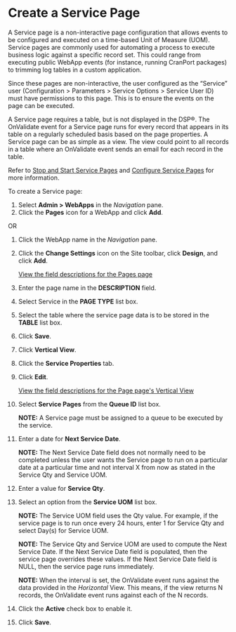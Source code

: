# Create a Service Page

A Service page is a non-interactive page configuration that allows
events to be configured and executed on a time-based Unit of Measure
(UOM). Service pages are commonly used for automating a process to
execute business logic against a specific record set. This could range
from executing public WebApp events (for instance, running CranPort
packages) to trimming log tables in a custom application.

Since these pages are non-interactive, the user configured as the
“Service” user (Configuration \> Parameters \> Service Options \>
Service User ID) must have permissions to this page. This is to ensure
the events on the page can be executed.

A Service page requires a table, but is not displayed in the DSP®. The
OnValidate event for a Service page runs for every record that appears
in its table on a regularly scheduled basis based on the page
properties. A Service page can be as simple as a view. The view could
point to all records in a table where an OnValidate event sends an email
for each record in the table.

Refer to [Stop and Start Service
Pages](../Sys_Admin/Use_Cases/Stop_and_Start_Service_Pages.htm) and
[Configure Service
Pages](../Sys_Admin/Use_Cases/Configure_Service_Pages.htm) for more
information.

To create a Service page:

1.  Select **Admin \> WebApps** in the *Navigation* pane.
2.  Click the **Pages** icon for a WebApp and click **Add**.

OR

1.  Click the WebApp name in the *Navigation* pane.

2.  Click the **Change Settings** icon on the Site toolbar, click
    **Design**, and click **Add**.
    
    [View the field descriptions for the Pages
    page](../Sys_Admin/Page_Desc/Pages_H.htm)

3.  Enter the page name in the **DESCRIPTION** field.

4.  Select Service in the **PAGE TYPE** list box.

5.  Select the table where the service page data is to be stored in the
    **TABLE** list box.

6.  Click **Save**.

7.  Click **Vertical View**.

8.  Click the **Service Properties** tab.

9.  Click **Edit**.
    
    [View the field descriptions for the Page page's Vertical
    View](../Sys_Admin/Page_Desc/Pages_H.htm)

10. Select **Service Pages** from the **Queue ID** list box.
    
    **NOTE:** A Service page must be assigned to a queue to be executed
    by the service.

11. Enter a date for **Next Service Date**.
    
    **NOTE:** The Next Service Date field does not normally need to be
    completed unless the user wants the Service page to run on a
    particular date at a particular time and not interval X from now as
    stated in the Service Qty and Service UOM.

12. Enter a value for **Service Qty**.

13. Select an option from the **Service UOM** list box.
    
    **NOTE:** The Service UOM field uses the Qty value. For example, if
    the service page is to run once every 24 hours, enter 1 for Service
    Qty and select Day(s) for Service UOM.
    
    **NOTE:** The Service Qty and Service UOM are used to compute the
    Next Service Date. If the Next Service Date field is populated, then
    the service page overrides these values. If the Next Service Date
    field is NULL, then the service page runs immediately.
    
    **NOTE:** When the interval is set, the OnValidate event runs
    against the data provided in the *Horizontal* View. This means, if
    the view returns N records, the OnValidate event runs against each
    of the N records.

14. Click the **Active** check box to enable it.

15. Click **Save**.
